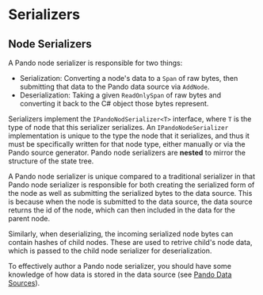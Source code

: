 # Serializers

## Node Serializers

A Pando node serializer is responsible for two things:

 - Serialization: Converting a node's data to a `Span` of raw bytes, then submitting that data to the Pando data source
   via `AddNode`.
 - Deserialization: Taking a given `ReadOnlySpan` of raw bytes and converting it back to the C# object those bytes
   represent.

Serializers implement the `IPandoNodSerializer<T>` interface, where `T` is the type of node that this serializer
serializes. An `IPandoNodeSerializer` implementation is unique to the type the node that it serializes, and thus it must
be specifically written for that node type, either manually or via the Pando source generator. Pando node serializers
are **nested** to mirror the structure of the state tree.

A Pando node serializer is unique compared to a traditional serializer in that Pando node serializer is responsible for
both creating the serialized form of the node as well as submitting the serialized bytes to the data source. This is
because when the node is submitted to the data source, the data source returns the id of the node, which can then
included in the data for the parent node.

Similarly, when deserializing, the incoming serialized node bytes can contain hashes of child nodes. These are used to
retrive child's node data, which is passed to the child node serializer for deserialization.

To effectively author a Pando node serializer, you should have some knowledge of how data is stored in the data source
(see [Pando Data Sources](data-sources.md)).
